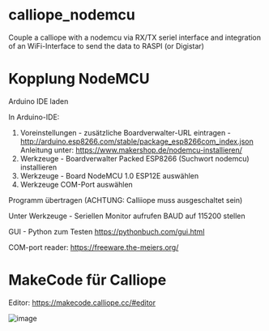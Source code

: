 # calliope_nodemcu
Couple a calliope with a nodemcu via RX/TX seriel interface and integration of an WiFi-Interface to send the data to RASPI (or Digistar)

# Kopplung NodeMCU

Arduino IDE laden

In Arduino-IDE:
1. Voreinstellungen - zusätzliche Boardverwalter-URL eintragen -  http://arduino.esp8266.com/stable/package_esp8266com_index.json
  Anleitung unter: https://www.makershop.de/nodemcu-installieren/
2. Werkzeuge - Boardverwalter Packed ESP8266 (Suchwort nodemcu) installieren
3. Werkzeuge - Board NodeMCU 1.0 ESP12E auswählen
4. Werkzeuge COM-Port auswählen   
  
Programm übertragen (ACHTUNG: Calliiope muss ausgeschaltet sein)

Unter Werkzeuge - Seriellen Monitor aufrufen BAUD auf 115200 stellen
  
GUI - Python zum Testen
https://pythonbuch.com/gui.html

COM-port reader: https://freeware.the-meiers.org/

# MakeCode für Calliope

Editor: https://makecode.calliope.cc/#editor

![image](https://user-images.githubusercontent.com/67120052/147339444-22bba476-89f5-47a0-9884-40984b14babf.png)
